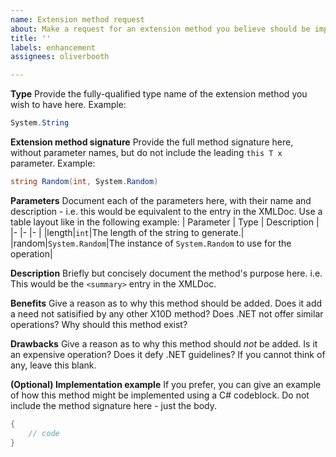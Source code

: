 ```yaml
---
name: Extension method request
about: Make a request for an extension method you believe should be implemented
title: ''
labels: enhancement
assignees: oliverbooth

---
```


**Type**
Provide the fully-qualified type name of the extension method you wish to have here. Example:
```cs
System.String
```

**Extension method signature**
Provide the full method signature here, without parameter names, but do not include the leading `this T x` parameter. Example:
```cs
string Random(int, System.Random)
```

**Parameters**
Document each of the parameters here, with their name and description - i.e. this would be equivalent to the entry in the XMLDoc. Use a table layout like in the following example:
| Parameter | Type | Description |
|- |- |- |
|length|`int`|The length of the string to generate.|
|random|`System.Random`|The instance of `System.Random` to use for the operation|

**Description**
Briefly but concisely document the method's purpose here. i.e. This would be the `<summary>` entry in the XMLDoc.

**Benefits**
Give a reason as to why this method should be added. Does it add a need not satisified by any other X10D method? Does .NET not offer similar operations? Why should this method exist?

**Drawbacks**
Give a reason as to why this method should *not* be added. Is it an expensive operation? Does it defy .NET guidelines? If you cannot think of any, leave this blank.

**(Optional) Implementation example**
If you prefer, you can give an example of how this method might be implemented using a C# codeblock.
Do not include the method signature here - just the body.
```cs
{
    // code
}
```
